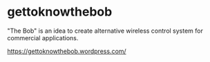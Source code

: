 # gettoknowthebob
"The Bob" is an idea to create alternative wireless control system for commercial applications. 

https://gettoknowthebob.wordpress.com/
